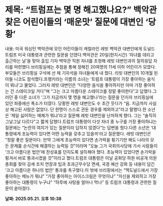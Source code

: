 # **제목: “트럼프는 몇 명 해고했나요?” 백악관 찾은 어린이들의 ‘매운맛’ 질문에 대변인 ‘당황’**

  내용: 미국 워싱턴 백악관에 모인 어린이들이 캐럴라인 레빗 백악관 대변인에게 도널드 트럼프 미국 대통령과 관련한 질문을 던졌다.백악관은 20일(현지시간) ‘자녀를 데리고 출근하는 날’을 맞아 출입 기자·백악관 직원 자녀를 초청해 레빗 대변인과의 질의응답 자리를 마련했다.브리핑실에는 추첨을 통해 정해진 20여명의 11세 이하 어린이가 모였다. 부모들은 브리핑실 구석에 선 채 기자석을 자녀들에게 내 줬다. 리빗 대변인의 10개월 된 아들 니코도 참석했다.프랭키라는 이름의 소녀는 ‘트럼프 대통령이 가장 좋아하는 음식이 뭐냐’고 물었다. 그러자 레빗 대변인은 “다양한 음식을 좋아하지만 아마 가장 좋아하는 건 스테이크일 거다”며 “그는 크고 아름다운 스테이크를 정말 좋아한다”고 답했다.그러던 중 다른 소녀가 ‘그가 지금까지 몇 명을 해고했나’라는 질문을 던지자 브리핑실에 있던 좌중에선 폭소가 터졌다. 당황한 레빗 대변인도 수 초간 웃다가 “음. 지금까지 사실상 해고된 사람은 없었다. 단 한명이 스스로 관둔 경우를 제외하고”라고 말했다.한 소년은 ‘제일 싫어하는 매체가 뭐냐’라고 질문해 레빗 대변인을 난처하게 했다. 그는 “솔직히 그날그날 다르다”고 짧게 답했다.트럼프 대통령이 다섯 자녀 중 누구를 가장 좋아하냐는 질문에는 “논란의 여지가 있는 질문이라 답하지 않겠다”는 답변을 줬다.다른 소년은 ‘대통령에게 초능력이 있다면 어떤 능력을 갖추고 있을까’라고 질문했다. 레빗 대변인은 “정말 좋은 질문이다. 만약 그에게 초능력이 있다면 손가락을 튕기기만 해도 나라의 모든 문제를 순식간에 해결하는 능력일 것”이라며 “오늘 그가 국회의사당에 가서 사람들이 ‘크고 아름다운 법안’에 찬성표를 던지도록 설득해야 했다. 초능력이 있었다면 손가락을 튕겨서 바로 통과시켰을 것”이라고 했다.트럼프 대통령은 이날 공화당 하원 비공개 의원총회를 찾아 감세 조치 연장과 팁과 초과근무수당 면세, 국경 예산 강화 등 내용이 담긴 ‘크고 아름다운 하나의 법안’ 통과를 촉구했다.이 밖에 브리핑에서는 “맥도널드에서 가장 좋아하는 메뉴가 뭐냐” “가장 좋아하는 아이스크림은 무엇이냐” “자신을 제외하고 가장 좋아하는 대통령이 누구냐” “하루에 사탕을 얼마나 먹나” 등 트럼프 대통령과 관련한 질문이 쏟아졌다.

  **날짜: 2025.05.21. 오후 10:38**
